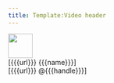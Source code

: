 ```yaml
---
title: Template:Video header
---
```


<div class="video-header"><!--
--><Image src="{{{image}}}" width="50" link="{{{url"/><!--
--><div class="video-author">
<div class="video-username">[{{{url}}} {{{name}}}]</div>
<div class="video-handle">[{{{url}}} @{{{handle}}}]</div>
</div>
</div>

